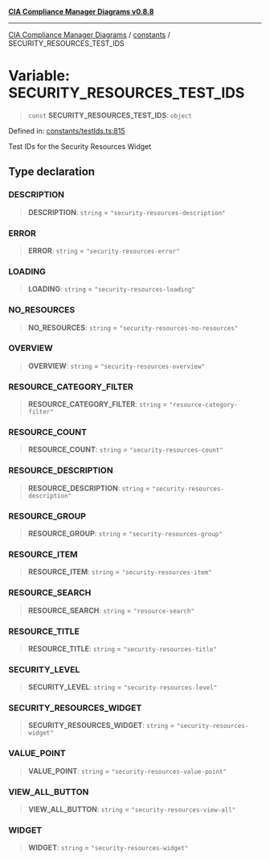 [**CIA Compliance Manager Diagrams v0.8.8**](../../README.md)

***

[CIA Compliance Manager Diagrams](../../modules.md) / [constants](../README.md) / SECURITY\_RESOURCES\_TEST\_IDS

# Variable: SECURITY\_RESOURCES\_TEST\_IDS

> `const` **SECURITY\_RESOURCES\_TEST\_IDS**: `object`

Defined in: [constants/testIds.ts:815](https://github.com/Hack23/cia-compliance-manager/blob/88094f2c4c350fd10a1e440c3eab70aedd819944/src/constants/testIds.ts#L815)

Test IDs for the Security Resources Widget

## Type declaration

### DESCRIPTION

> **DESCRIPTION**: `string` = `"security-resources-description"`

### ERROR

> **ERROR**: `string` = `"security-resources-error"`

### LOADING

> **LOADING**: `string` = `"security-resources-loading"`

### NO\_RESOURCES

> **NO\_RESOURCES**: `string` = `"security-resources-no-resources"`

### OVERVIEW

> **OVERVIEW**: `string` = `"security-resources-overview"`

### RESOURCE\_CATEGORY\_FILTER

> **RESOURCE\_CATEGORY\_FILTER**: `string` = `"resource-category-filter"`

### RESOURCE\_COUNT

> **RESOURCE\_COUNT**: `string` = `"security-resources-count"`

### RESOURCE\_DESCRIPTION

> **RESOURCE\_DESCRIPTION**: `string` = `"security-resources-description"`

### RESOURCE\_GROUP

> **RESOURCE\_GROUP**: `string` = `"security-resources-group"`

### RESOURCE\_ITEM

> **RESOURCE\_ITEM**: `string` = `"security-resources-item"`

### RESOURCE\_SEARCH

> **RESOURCE\_SEARCH**: `string` = `"resource-search"`

### RESOURCE\_TITLE

> **RESOURCE\_TITLE**: `string` = `"security-resources-title"`

### SECURITY\_LEVEL

> **SECURITY\_LEVEL**: `string` = `"security-resources-level"`

### SECURITY\_RESOURCES\_WIDGET

> **SECURITY\_RESOURCES\_WIDGET**: `string` = `"security-resources-widget"`

### VALUE\_POINT

> **VALUE\_POINT**: `string` = `"security-resources-value-point"`

### VIEW\_ALL\_BUTTON

> **VIEW\_ALL\_BUTTON**: `string` = `"security-resources-view-all"`

### WIDGET

> **WIDGET**: `string` = `"security-resources-widget"`
